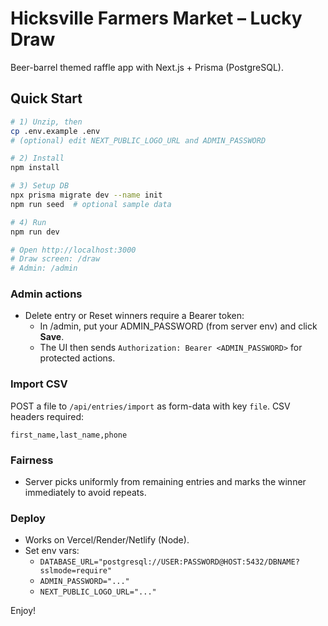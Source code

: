 # Hicksville Farmers Market – Lucky Draw

Beer-barrel themed raffle app with Next.js + Prisma (PostgreSQL).

## Quick Start

```bash
# 1) Unzip, then
cp .env.example .env
# (optional) edit NEXT_PUBLIC_LOGO_URL and ADMIN_PASSWORD

# 2) Install
npm install

# 3) Setup DB
npx prisma migrate dev --name init
npm run seed  # optional sample data

# 4) Run
npm run dev

# Open http://localhost:3000
# Draw screen: /draw
# Admin: /admin
```

### Admin actions
- Delete entry or Reset winners require a Bearer token:
  - In /admin, put your ADMIN_PASSWORD (from server env) and click **Save**.
  - The UI then sends `Authorization: Bearer <ADMIN_PASSWORD>` for protected actions.

### Import CSV
POST a file to `/api/entries/import` as form-data with key `file`. CSV headers required:
```
first_name,last_name,phone
```

### Fairness
- Server picks uniformly from remaining entries and marks the winner immediately to avoid repeats.

### Deploy
- Works on Vercel/Render/Netlify (Node).
- Set env vars:
  - `DATABASE_URL="postgresql://USER:PASSWORD@HOST:5432/DBNAME?sslmode=require"`
  - `ADMIN_PASSWORD="..."`
  - `NEXT_PUBLIC_LOGO_URL="..."`

Enjoy!
